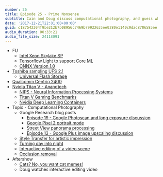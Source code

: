 ```yaml
---
number: 25
title: Episode 25 - Prime Nonsense
subtitle: Iain and Doug discuss computational photography, and guess what might be next
date: '2017-12-21T22:01:00+00:00'
guid: c187542304f9be212b7b08956c7469b79932635ee0280e1140c9dac8706585ee
audio_duration: 00:33:21
audio_file_size: 24118091
---
```


* FU
  * [Intel Xeon Skylake SP](https://www.intel.com/content/www/us/en/processors/xeon/scalable/xeon-scalable-platform.html)
  * [Tensorflow Light to support Core ML](https://developers.googleblog.com/2017/12/announcing-core-ml-support.html)
  * [ONNX Version 1.0](https://research.fb.com/onnx-v1-released/)
* [Toshiba sampling UFS 2.1](https://www.anandtech.com/show/12109/toshiba-samples-ufs-21-up-to-900-mbs-reads)
  * [Universal Flash Storage](https://en.wikipedia.org/wiki/Universal_Flash_Storage#UFS)
* [Qualcomm Centriq 2400](https://www.qualcomm.com/news/onq/2017/11/08/qualcomm-centriq-2400-worlds-first-10nm-server-processor)
* [Nvidia Titan V - Anandtech](https://www.anandtech.com/show/12135/nvidia-announces-nvidia-titan-v-video-card-gv100-for-3000-dollars)
  * [NIPS - Neural Information Processing Systems](https://nips.cc)
  * [Titan V Gaming Benchmarks](https://www.techspot.com/news/72241-first-titan-v-benchmarks-show-how-compares-gtx.html)
  * [Nvidia Deep Learning Containers](https://www.nvidia.co.uk/gpu-cloud/deep-learning-containers/)
* Topic - Computational Photography
  * Google Research blog posts
    * [Episode 19 - Google Photoscan and long exposure discussion](https://pincountpodcast.com/episodes/19.html)
    * [Google Pixel 2 portrait mode](https://research.googleblog.com/2017/10/portrait-mode-on-pixel-2-and-pixel-2-xl.html)
    * [Street View panorama processing](https://research.googleblog.com/2017/11/seamless-google-street-view-panoramas.html)
    * [Episode 13 - Google Plus image upscaling discussion](https://pincountpodcast.com/episodes/13.html)
  * [Style Transfer for artistic impression](http://genekogan.com/works/style-transfer/)
  * [Turning day into night](https://www.arxiv-vanity.com/papers/1703.07511/)
  * [Interactive editing of a video scene](https://tcwang0509.github.io/pix2pixHD/)
  * [Occlusion removal](https://petapixel.com/2015/08/05/wow-this-algorithm-can-separate-reflections-from-photographs/)
* Aftershow
  * [Cats? No, you want cat memes!](https://twitter.com/goodfellow_ian/status/937406530743287808)
  * Doug watches interactive editing video
